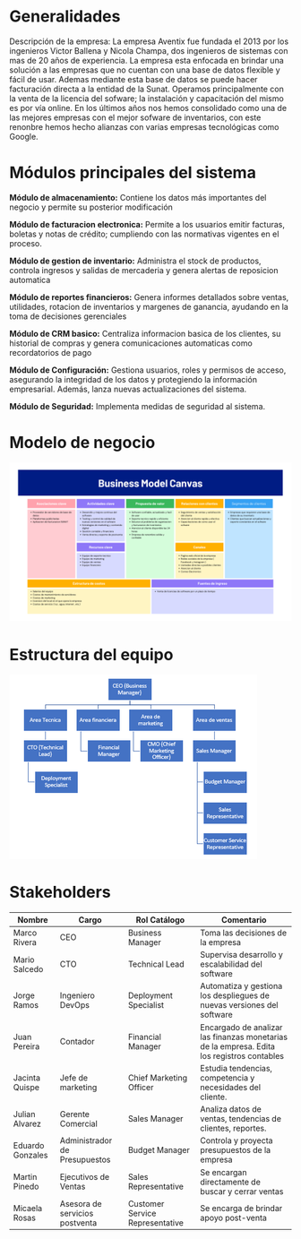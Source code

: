 # Generalidades
Descripción de la empresa:
La empresa Aventix fue fundada el 2013 por los ingenieros Victor Ballena y Nicola Champa, dos ingenieros de sistemas con mas de 20 años de experiencia. La empresa esta enfocada en brindar una solución a las empresas que no cuentan con una base de datos flexible y fácil de usar. Ademas mediante esta base de datos se puede hacer facturación directa a la entidad de la Sunat. Operamos principalmente con la venta de la licencia del sofware; la instalación y capacitación del mismo es por vía online. En los últimos años nos hemos consolidado como una de las mejores empresas con el mejor sofware de inventarios, con este renonbre hemos hecho alianzas con varias empresas tecnológicas como Google.

# Módulos principales del sistema

**Módulo de almacenamiento:**
Contiene los datos más importantes del negocio y permite su posterior modificación

**Módulo de facturacion electronica:**
Permite a los usuarios emitir facturas, boletas y notas de crédito; cumpliendo con las normativas vigentes en el proceso.

**Módulo de gestion de inventario:**
Administra el stock de productos, controla ingresos y salidas de mercaderia y genera alertas de reposicion automatica

**Módulo de reportes financieros:**
Genera informes detallados sobre ventas, utilidades, rotacion de inventarios y margenes de ganancia, ayudando en la toma de decisiones gerenciales

**Módulo de CRM basico:**
Centraliza informacion basica de los clientes, su historial de compras y genera comunicaciones automaticas como recordatorios de pago

**Módulo de Configuración:**
Gestiona usuarios, roles y permisos de acceso, asegurando la integridad de los datos y protegiendo la información empresarial. Además, lanza nuevas actualizaciones del sistema.

**Módulo de Seguridad:**
Implementa medidas de seguridad al sistema.

# Modelo de negocio
<img alt="canvas" src="21.png" />

# Estructura del equipo
<img alt="canvas" src="22.PNG" />

# Stakeholders

| **Nombre** | **Cargo**                          | **Rol Catálogo**         | **Comentario**                       | 
|-------------------------|---------------------------------------|---------------------------------|----------------------|
|Marco Rivera|	CEO|	Business Manager |	Toma las decisiones de la empresa |
|Mario Salcedo|	CTO	|Technical Lead|	Supervisa desarrollo y escalabilidad del software|
|Jorge Ramos|	Ingeniero DevOps|	Deployment Specialist |	Automatiza y gestiona los despliegues de nuevas versiones del software|
|Juan Pereira	|Contador	|Financial Manager|	Encargado de analizar las finanzas monetarias de la empresa. Edita los registros contables|
|Jacinta Quispe |	Jefe de marketing	| Chief Marketing Officer	|Estudia tendencias, competencia y necesidades del cliente. |
|Julian Alvarez	|Gerente Comercial |	Sales Manager	|Analiza datos de ventas, tendencias de clientes, reportes.|
|Eduardo Gonzales|	Administrador de Presupuestos	|Budget Manager|	Controla y proyecta presupuestos de la empresa|
|Martin Pinedo|	Ejecutivos de Ventas|	Sales Representative|	Se encargan directamente de buscar y cerrar ventas|
|Micaela Rosas|	Asesora de servicios postventa|	Customer Service Representative|	Se encarga de brindar apoyo post-venta|



